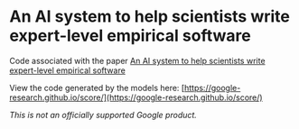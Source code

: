 # An AI system to help scientists write expert-level empirical software

Code associated with the paper [An AI system to help scientists write
expert-level empirical software](https://arxiv.org/abs/2509.06503)

View the code generated by the models here:
[https://google-research.github.io/score/](https://google-research.github.io/score/)

*This is not an officially supported Google product.*

